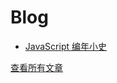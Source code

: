 # Blog

* [JavaScript 编年小史](https://github.com/CPPAlien/Blog/issues/1)

[查看所有文章](https://github.com/CPPAlien/Blog/issues)